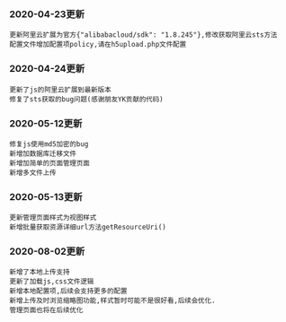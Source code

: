 ### 2020-04-23更新

```
更新阿里云扩展为官方{"alibabacloud/sdk": "1.8.245"},修改获取阿里云sts方法
配置文件增加配置项policy,请在h5upload.php文件配置
```

### 2020-04-24更新

```
更新了js的阿里云扩展到最新版本
修复了sts获取的bug问题(感谢朋友YK贡献的代码)
```

### 2020-05-12更新

```
修复js使用md5加密的bug
新增加数据库迁移文件
新增加简单的页面管理页面
新增多文件上传
```

### 2020-05-13更新

```
更新管理页面样式为视图样式
新增批量获取资源详细url方法getResourceUri()
```

### 2020-08-02更新

```
新增了本地上传支持
更新了加载js,css文件逻辑
新增本地配置项,后续会支持更多的配置
新增上传及时浏览缩略图功能,样式暂时可能不是很好看,后续会优化.
管理页面也将在后续优化
```
